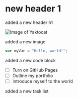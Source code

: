 # new header 1

added a new header h1

![Image of Yaktocat](https://octodex.github.com/images/yaktocat.png)

added a new image

``` javascript
var myVar = "Hello, world!";
```

added a new code block

- [ ] Turn on GitHub Pages
- [ ] Outline my portfolio
- [ ] Introduce myself to the world

added a new task list
